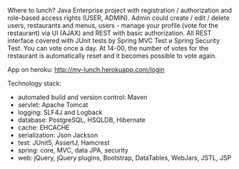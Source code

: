 Where to lunch?
Java Enterprise project with registration / authorization and role-based access rights (USER, ADMIN).
Admin could create / edit / delete users, restaurants and menus, users - manage your profile (vote for the restaurant) via UI (AJAX) and REST with basic authorization.
All REST interface covered with JUnit tests by Spring MVC Test и Spring Security Test.
You can vote once a day. At 14-00, the number of votes for the restaurant is automatically reset and it becomes possible to vote again.


App on heroku: http://my-lunch.herokuapp.com/login


Technology stack:
- automated build and version control: Maven
- servlet: Apache Tomcat
- logging: SLF4J and Logback
- database: PostgreSQL, HSQLDB, Hibernate
- cache:  EHCACHE
- serialization: Json Jackson
- test: JUnit5, AssertJ, Hamcrest
- spring: core, MVC, data JPA, security
- web: jQuery, jQuery plugins, Bootstrap, DataTables, WebJars, JSTL, JSP